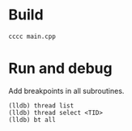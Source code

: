 # Build

```
cccc main.cpp
```

# Run and debug

Add breakpoints in all subroutines.
```
(lldb) thread list
(lldb) thread select <TID>
(lldb) bt all
```
